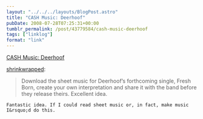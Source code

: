```yaml
---
layout: "../../../layouts/BlogPost.astro"
title: "CASH Music: Deerhoof"
pubDate: 2008-07-28T07:25:31+00:00
tumblr_permalink: /post/43779584/cash-music-deerhoof
tags: ["linklog"]
format: "link"
---
```


[CASH Music: Deerhoof][1]

[shrinkwrapped](http://tumblefeed.thair.net/post/43741119/cash-music-deerhoof):

> Download the sheet music for Deerhoof’s forthcoming single, Fresh Born, create your own interpretation and share it with the band before they release theirs. Excellent idea.

    Fantastic idea. If I could read sheet music or, in fact, make music I&rsquo;d do this.

[1]: http://deerhoof.cashmusic.org/
